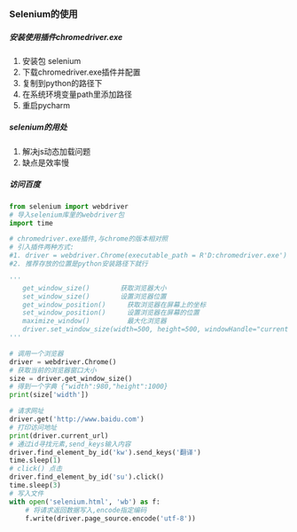 ### Selenium的使用

##### 安装使用插件chromedriver.exe

1. 安装包 selenium
2. 下载chromedriver.exe插件并配置
3. 复制到python的路径下
4. 在系统环境变量path里添加路径
5. 重启pycharm

##### selenium的用处

1. 解决js动态加载问题
2. 缺点是效率慢

##### 访问百度

```python
from selenium import webdriver
# 导入selenium库里的webdriver包
import time

# chromedriver.exe插件,与chrome的版本相对照
# 引入插件两种方式:
#1. driver = webdriver.Chrome(executable_path = R'D:chromedriver.exe') # 指定插件位置
#2. 推荐存放的位置是python安装路径下就行

'''
　　get_window_size() 　　　　获取浏览器大小
　　set_window_size() 　　　　设置浏览器位置
　　get_window_position() 　 　获取浏览器在屏幕上的坐标
　　set_window_position() 　 　设置浏览器在屏幕的位置　
　　maximize_window()  　　    最大化浏览器
　　driver.set_window_size(width=500, height=500, windowHandle="current")
'''

# 调用一个浏览器
driver = webdriver.Chrome()
# 获取当前的浏览器窗口大小
size = driver.get_window_size()
# 得到一个字典 {"width":980,"height":1000}
print(size['width'])

# 请求网址
driver.get('http://www.baidu.com')
# 打印访问地址
print(driver.current_url)
# 通过id寻找元素,send_keys输入内容
driver.find_element_by_id('kw').send_keys('翻译')
time.sleep(1)
# click() 点击
driver.find_element_by_id('su').click()
time.sleep(3)
# 写入文件
with open('selenium.html', 'wb') as f:
    # 将请求返回数据写入,encode指定编码
    f.write(driver.page_source.encode('utf-8'))

```

